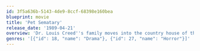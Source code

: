 ```yaml
---
id: 3f5a636b-5143-4de9-8ccf-68398e160bea
blueprint: movie
title: 'Pet Sematary'
release_date: '1989-04-21'
overview: 'Dr. Louis Creed''s family moves into the country house of their dreams and discover a pet cemetery at the back of their property. The cursed burial ground deep in the woods brings the dead back to life -- with "minor" problems. At first, only the family''s cat makes the return trip, but an accident forces a heartbroken father to contemplate the unthinkable.'
genres: '[{"id": 18, "name": "Drama"}, {"id": 27, "name": "Horror"}]'
---
```

